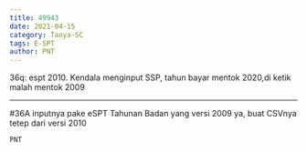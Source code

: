 ```yaml
---
title: 49943
date: 2021-04-15
category: Tanya-SC
tags: E-SPT
author: PNT
---
```


36q: espt 2010. Kendala menginput SSP, tahun bayar mentok 2020,di ketik malah mentok 2009

---

#36A inputnya pake eSPT Tahunan Badan yang versi 2009 ya, buat CSVnya tetep dari versi 2010

`PNT`

